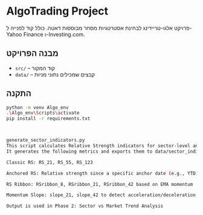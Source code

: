 # AlgoTrading Project

פרויקט אלגו-טריידינג לבחינת אסטרטגיות מסחר מבוססות דאטה.
כולל קוד לפנייה ל-Yahoo Finance ו-Investing.com.

## מבנה הפרויקט

- `src/` – קוד המקור
- `data/` – קבצים שמכילים נתוני מניות

## התקנה

```bash
python -m venv Algo_env
.\Algo_env\Scripts\activate
pip install -r requirements.txt



generate_sector_indicators.py
This script calculates Relative Strength indicators for sector-level analysis relative to the S&P 500.
It generates the following metrics and exports them to data/sector_indicators_train.csv:

Classic RS: RS_21, RS_55, RS_123

Anchored RS: Relative strength since a specific anchor date (e.g., YTD)

RS Ribbon: RSribbon_8, RSribbon_21, RSribbon_42 based on EMA momentum

Momentum Slope: slope_21, slope_42 to detect acceleration/deceleration in RS

Output is used in Phase 2: Sector vs Market Trend Analysis